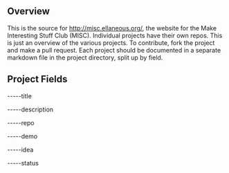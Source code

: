 ## Overview

This is the source for http://misc.ellaneous.org/, the website for the Make Interesting Stuff Club (MISC). Individual projects have their own repos. This is just an overview of the various projects. To contribute, fork the project and make a pull request. Each project should be documented in a separate markdown file in the project directory, split up by field.

## Project Fields

-----title

-----description

-----repo

-----demo

-----idea

-----status